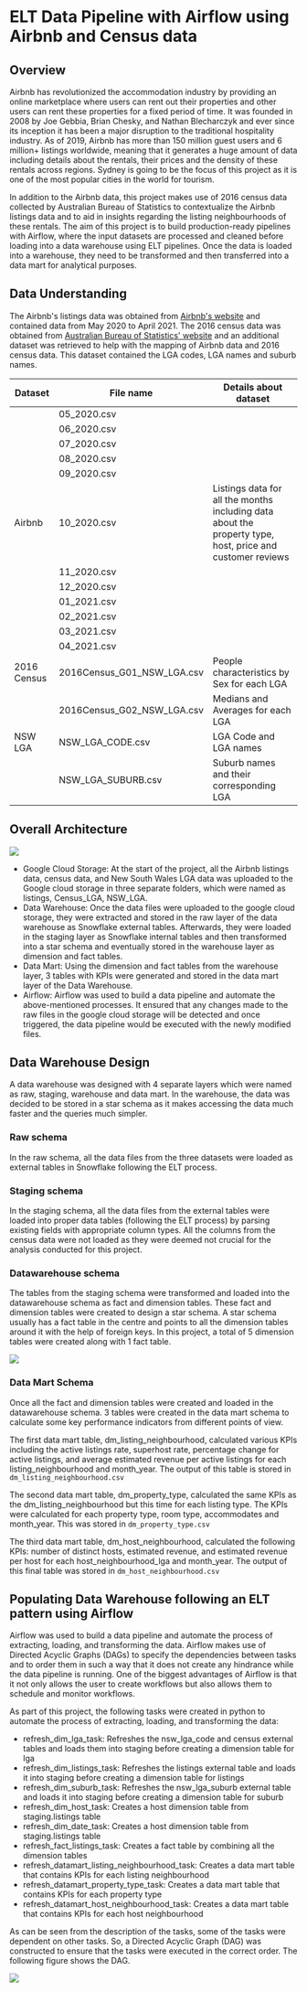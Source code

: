 # ELT Data Pipeline with Airflow using Airbnb and Census data

## Overview
Airbnb has revolutionized the accommodation industry by providing an online marketplace where users can rent out their properties and other users can rent these properties for a fixed period of time. It was founded in 2008 by Joe Gebbia, Brian Chesky, and Nathan Blecharczyk and ever since its inception it has been a major disruption to the traditional hospitality industry. As of 2019, Airbnb has more than 150 million guest users and 6 million+ listings worldwide, meaning that it generates a huge amount of data including details about the rentals, their prices and the density of these rentals across regions. Sydney is going to be the focus of this project as it is one of the most popular cities in the world for tourism.

In addition to the Airbnb data, this project makes use of 2016 census data collected by Australian Bureau of Statistics to contextualize the Airbnb listings data and to aid in insights regarding the listing neighbourhoods of these rentals. The aim of this project is to build production-ready pipelines with Airflow, where the input datasets are processed and cleaned before loading into a data warehouse using ELT pipelines. Once the data is loaded into a warehouse, they need to be transformed and then transferred into a data mart for analytical purposes.

## Data Understanding
The Airbnb's listings data was obtained from [Airbnb's website](http://insideairbnb.com/get-the-data/) and contained data from May 2020 to April 2021. The 2016 census data was obtained from [Australian Bureau of Statistics' website](https://datapacks.censusdata.abs.gov.au/datapacks/) and an additional dataset was retrieved to help with the mapping of Airbnb data and 2016 census data. This dataset contained the LGA codes, LGA names and suburb names.


| Dataset | File name | Details about dataset |
| --- | --- | --- |
|        | 05_2020.csv | 
|        | 06_2020.csv |
|        | 07_2020.csv |
|        | 08_2020.csv |
|        | 09_2020.csv |
| Airbnb | 10_2020.csv | Listings data for all the months including data about the property type, host, price and customer reviews |
|        | 11_2020.csv |
|        | 12_2020.csv |
|        | 01_2021.csv |
|        | 02_2021.csv |
|        | 03_2021.csv |
|        | 04_2021.csv |
| 2016 Census |  2016Census_G01_NSW_LGA.csv | People characteristics by Sex for each LGA |
|             | 2016Census_G02_NSW_LGA.csv | Medians and Averages for each LGA |
| NSW LGA |  NSW_LGA_CODE.csv | LGA Code and LGA names |
|         | NSW_LGA_SUBURB.csv | Suburb names and their corresponding LGA |

## Overall Architecture

![](https://github.com/naeer/elt_data_pipeline_airflow/blob/main/images/architecture.png?raw=true)

- Google Cloud Storage: At the start of the project, all the Airbnb listings data, census data, and New South Wales LGA data was uploaded to the Google cloud storage in three separate folders, which were named as listings, Census_LGA, NSW_LGA.
- Data Warehouse: Once the data files were uploaded to the google cloud storage, they were extracted and stored in the raw layer of the data warehouse as Snowflake external tables. Afterwards, they were loaded in the staging layer as Snowflake internal tables and then transformed into a star schema and eventually stored in the warehouse layer as dimension and fact tables.
- Data Mart: Using the dimension and fact tables from the warehouse layer, 3 tables with KPIs were generated and stored in the data mart layer of the Data Warehouse.
- Airflow: Airflow was used to build a data pipeline and automate the above-mentioned processes. It ensured that any changes made to the raw files in the google cloud storage will be detected and once triggered, the data pipeline would be executed with the newly modified files.

## Data Warehouse Design
A data warehouse was designed with 4 separate layers which were named as raw, staging, warehouse and data mart. In the warehouse, the data was decided to be stored in a star schema as it makes accessing the data much faster and the queries much simpler.

### Raw schema
In the raw schema, all the data files from the three datasets were loaded as external tables in Snowflake following the ELT process.

### Staging schema
In the staging schema, all the data files from the external tables were loaded into proper data tables (following the ELT process) by parsing existing fields with appropriate column types. All the columns from the census data were not loaded as they were deemed not crucial for the analysis conducted for this project.

### Datawarehouse schema
The tables from the staging schema were transformed and loaded into the datawarehouse schema as fact and dimension tables. These fact and dimension tables were created to design a star schema. A star schema usually has a fact table in the centre and points to all the dimension tables around it with the help of foreign keys. In this project, a total of 5 dimension tables were created along with 1 fact table.

![](https://github.com/naeer/elt_data_pipeline_airflow/blob/main/images/star_schema.png?raw=true)

### Data Mart Schema
Once all the fact and dimension tables were created and loaded in the datawarehouse schema. 3 tables were created in the data mart schema to calculate some key performance indicators from different points of view.

The first data mart table, dm_listing_neighbourhood, calculated various KPIs including the active listings rate, superhost rate, percentage change for active listings, and average estimated revenue per active listings for each listing_neighbourhood and month_year. The output of this table is stored in `dm_listing_neighbourhood.csv`

The second data mart table, dm_property_type, calculated the same KPIs as the dm_listing_neighbourhood but this time for each listing type. The KPIs were calculated for each property type, room type, accommodates and month_year. This was stored in `dm_property_type.csv`

The third data mart table, dm_host_neighbourhood, calculated the following KPIs: number of distinct hosts, estimated revenue, and estimated revenue per host for each host_neighbourhood_lga and month_year. The output of this final table was stored in `dm_host_neighbourhood.csv`

## Populating Data Warehouse following an ELT pattern using Airflow
Airflow was used to build a data pipeline and automate the process of extracting, loading, and transforming the data. Airflow makes use of Directed Acyclic Graphs (DAGs) to specify the dependencies between tasks and to order them in such a way that it does not create any hindrance while the data pipeline is running. One of the biggest advantages of Airflow is that it not only allows the user to create workflows but also allows them to schedule and monitor workflows.

As part of this project, the following tasks were created in python to automate the process of extracting, loading, and transforming the data:
- refresh_dim_lga_task: Refreshes the nsw_lga_code and census external tables and loads them into staging before creating a dimension table for lga
- refresh_dim_listings_task: Refreshes the listings external table and loads it into staging before creating a dimension table for listings
- refresh_dim_suburb_task: Refreshes the nsw_lga_suburb external table and loads it into staging before creating a dimension table for suburb
- refresh_dim_host_task: Creates a host dimension table from staging.listings table
- refresh_dim_date_task: Creates a host dimension table from staging.listings table
- refresh_fact_listings_task: Creates a fact table by combining all the dimension tables
- refresh_datamart_listing_neighbourhood_task: Creates a data mart table that contains KPIs for each listing neighbourhood
- refresh_datamart_property_type_task: Creates a data mart table that contains KPIs for each property type
- refresh_datamart_host_neighbourhood_task: Creates a data mart table that contains KPIs for each host neighbourhood

As can be seen from the description of the tasks, some of the tasks were dependent on other tasks. So, a Directed Acyclic Graph (DAG) was constructed to ensure that the tasks were executed in the correct order. The following figure shows the DAG.

![](https://github.com/naeer/elt_data_pipeline_airflow/blob/main/images/dag_airflow.png?raw=true)
